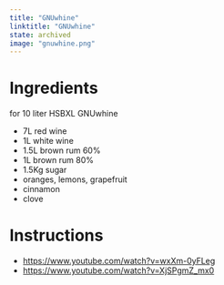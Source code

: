 ```yaml
---
title: "GNUwhine"
linktitle: "GNUwhine"
state: archived
image: "gnuwhine.png"
---
```


# Ingredients
for 10 liter HSBXL GNUwhine

- 7L red wine
- 1L white wine
- 1.5L brown rum 60%
- 1L brown rum 80%
- 1.5Kg sugar
- oranges, lemons, grapefruit
- cinnamon
- clove

# Instructions

- https://www.youtube.com/watch?v=wxXm-0yFLeg
- https://www.youtube.com/watch?v=XjSPgmZ_mx0